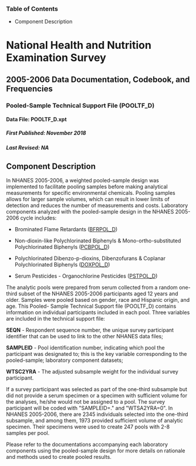 ### Table of Contents

  * Component Description

# National Health and Nutrition Examination Survey

## 2005-2006 Data Documentation, Codebook, and Frequencies

### Pooled-Sample Technical Support File (POOLTF_D)

####  Data File: POOLTF_D.xpt

##### First Published: November 2018

##### Last Revised: NA

## Component Description

In NHANES 2005-2006, a weighted pooled-sample design was implemented to
facilitate pooling samples before making analytical measurements for specific
environmental chemicals. Pooling samples allows for larger sample volumes,
which can result in lower limits of detection and reduces the number of
measurements and costs. Laboratory components analyzed with the pooled-sample
design in the NHANES 2005-2006 cycle includes:

  * Brominated Flame Retardants ([BFRPOL_D](https://wwwn.cdc.gov/Nchs/Nhanes/2005-2006/BFRPOL_D.htm))

  * Non-dioxin-like Polychlorinated Biphenyls & Mono-ortho-substituted Polychlorinated Biphenyls ([PCBPOL_D](https://wwwn.cdc.gov/Nchs/Nhanes/2005-2006/PCBPOL_D.htm))

  * Polychlorinated Dibenzo-p-dioxins, Dibenzofurans & Coplanar Polychlorinated Biphenyls ([DOXPOL_D](https://wwwn.cdc.gov/Nchs/Nhanes/2005-2006/DOXPOL_D.htm)) 

  * Serum Pesticides - Organochlorine Pesticides ([PSTPOL_D](https://wwwn.cdc.gov/Nchs/Nhanes/2005-2006/PSTPOL_D.htm))

The analytic pools were prepared from serum collected from a random one-third
subset of the NHANES 2005-2006 participants aged 12 years and older. Samples
were pooled based on gender, race and Hispanic origin, and age. This Pooled-
Sample Technical Support file (POOLTF_D) contains information on individual
participants included in each pool. Three variables are included in the
technical support file:

**SEQN** \- Respondent sequence number, the unique survey participant
identifier that can be used to link to the other NHANES data files;

**SAMPLEID** \- Pool identification number, indicating which pool the
participant was designated to; this is the key variable corresponding to the
pooled-sample; laboratory component datasets;

**WTSC2YRA** \- The adjusted subsample weight for the individual survey
participant.

If a survey participant was selected as part of the one-third subsample but
did not provide a serum specimen or a specimen with sufficient volume for the
analyses, he/she would not be assigned to a pool. The survey participant will
be coded with "SAMPLEID=." and "WTSA2YRA=0".  In NHANES 2005-2006, there are
2345 individuals selected into the one-third subsample, and among them, 1973
provided sufficient volume of analytic specimen. Their specimens were used to
create 247 pools with 2-8 samples per pool.

Please refer to the documentations accompanying each laboratory components
using the pooled-sample design for more details on rationale and methods used
to create pooled results.  

